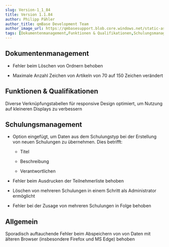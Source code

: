 ```yaml
---
slug: Version-1_1_84
title: Version 1.1.84
author: Philipp Pähler
author_title: qmBase Development Team
author_image_url: https://qmbasesupport.blob.core.windows.net/static-assets/img/persons/paehler_round.png
tags: [Dokumentenmanagement,Funktionen & Qualifikationen,Schulungsmanagement,Allgemein, Changelog]
---
```

## Dokumentenmanagement

*   Fehler beim Löschen von Ordnern behoben

*   Maximale Anzahl Zeichen von Artikeln von 70 auf 150 Zeichen verändert

## Funktionen & Qualifikationen

Diverse Verknüpfungstabellen für responsive Design optimiert, um Nutzung auf kleineren Displays zu verbessern

## Schulungsmanagement

*   Option eingefügt, um Daten aus dem Schulungstyp bei der Erstellung von neuen Schulungen zu übernehmen. Dies betrifft:

    *   Titel

    *   Beschreibung

    *   Verantwortlichen

*   Fehler beim Ausdrucken der Teilnehmerliste behoben

*   Löschen von mehreren Schulungen in einem Schritt als Administrator ermöglicht

*   Fehler bei der Zusage von mehreren Schulungen in Folge behoben

## Allgemein

Sporadisch auftauchende Fehler beim Abspeichern von von Daten mit älteren Browser (insbesondere Firefox und MS Edge) behoben